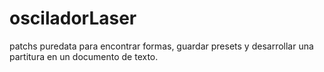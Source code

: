 # osciladorLaser
patchs puredata para encontrar formas, guardar presets y desarrollar una partitura en un documento de texto.
